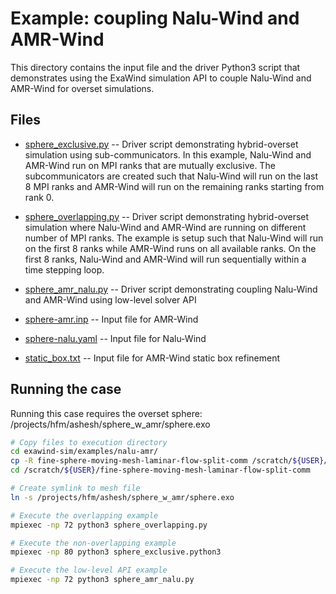 # Example: coupling Nalu-Wind and AMR-Wind

This directory contains the input file and the driver Python3 script that
demonstrates using the ExaWind simulation API to couple Nalu-Wind and AMR-Wind
for overset simulations. 

## Files

- [sphere_exclusive.py](./sphere_exclusive.py) -- Driver script demonstrating
  hybrid-overset simulation using sub-communicators. In this example, Nalu-Wind
  and AMR-Wind run on MPI ranks that are mutually exclusive. The
  subcommunicators are created such that Nalu-Wind will run on the last 8 MPI
  ranks and AMR-Wind will run on the remaining ranks starting from rank 0.
  
- [sphere_overlapping.py](./sphere_overlapping.py) -- Driver script
  demonstrating hybrid-overset simulation where Nalu-Wind and AMR-Wind are
  running on different number of MPI ranks. The example is setup such that
  Nalu-Wind will run on the first 8 ranks while AMR-Wind runs on all available
  ranks. On the first 8 ranks, Nalu-Wind and AMR-Wind will run sequentially
  within a time stepping loop.

- [sphere_amr_nalu.py](./sphere_amr_nalu.py) -- Driver script demonstrating
  coupling Nalu-Wind and AMR-Wind using low-level solver API
  
- [sphere-amr.inp](./sphere-amr.inp) -- Input file for AMR-Wind

- [sphere-nalu.yaml](./sphere-nalu.yaml) -- Input file for Nalu-Wind

- [static_box.txt](./static_box.txt) -- Input file for AMR-Wind static box refinement

## Running the case

Running this case requires the overset sphere: /projects/hfm/ashesh/sphere_w_amr/sphere.exo 

```bash
# Copy files to execution directory
cd exawind-sim/examples/nalu-amr/
cp -R fine-sphere-moving-mesh-laminar-flow-split-comm /scratch/${USER}/
cd /scratch/${USER}/fine-sphere-moving-mesh-laminar-flow-split-comm

# Create symlink to mesh file
ln -s /projects/hfm/ashesh/sphere_w_amr/sphere.exo

# Execute the overlapping example
mpiexec -np 72 python3 sphere_overlapping.py

# Execute the non-overlapping example
mpiexec -np 80 python3 sphere_exclusive.python3

# Execute the low-level API example
mpiexec -np 72 python3 sphere_amr_nalu.py
```

